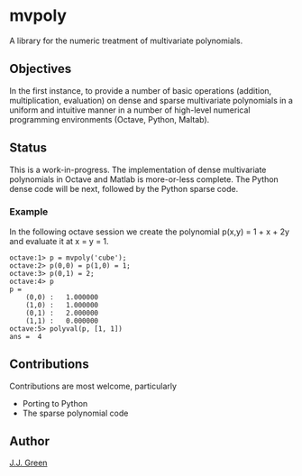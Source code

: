# mvpoly

A library for the numeric treatment of multivariate polynomials.

## Objectives

In the first instance, to provide a number of basic operations 
(addition, multiplication, evaluation) on dense and sparse 
multivariate polynomials in a uniform and intuitive manner in 
a number of high-level numerical programming environments 
(Octave, Python, Maltab).  

## Status

This is a work-in-progress. The implementation of dense multivariate 
polynomials in Octave and Matlab is more-or-less complete. The 
Python dense code will be next, followed by the Python sparse
code.

### Example

In the following octave session we create the polynomial
p(x,y) = 1 + x + 2y and evaluate it at x = y = 1.

	octave:1> p = mvpoly('cube');
	octave:2> p(0,0) = p(1,0) = 1;
	octave:3> p(0,1) = 2;
	octave:4> p
	p = 
		(0,0) :   1.000000
		(1,0) :   1.000000
		(0,1) :   2.000000
		(1,1) :   0.000000
	octave:5> polyval(p, [1, 1])
	ans =  4

## Contributions  

Contributions are most welcome, particularly

* Porting to Python
* The sparse polynomial code

## Author

[J.J. Green](http://soliton.vm.bytemark.co.uk/pub/jjg/)
